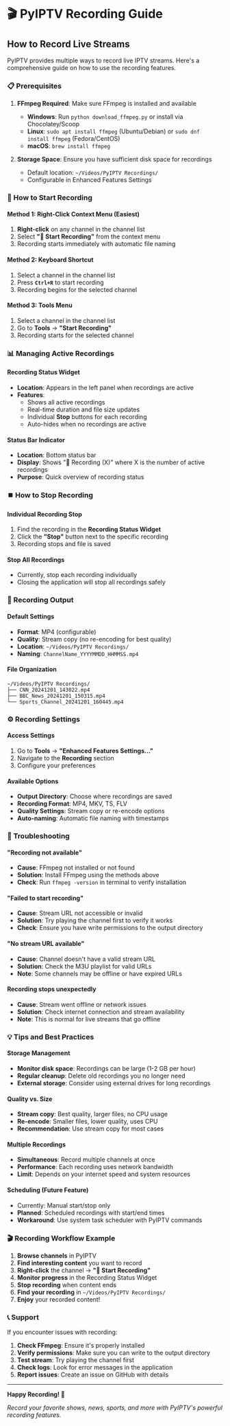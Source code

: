 # 🎬 PyIPTV Recording Guide

## How to Record Live Streams

PyIPTV provides multiple ways to record live IPTV streams. Here's a comprehensive guide on how to use the recording features.

### 📋 Prerequisites

1. **FFmpeg Required**: Make sure FFmpeg is installed and available
   - **Windows**: Run `python download_ffmpeg.py` or install via Chocolatey/Scoop
   - **Linux**: `sudo apt install ffmpeg` (Ubuntu/Debian) or `sudo dnf install ffmpeg` (Fedora/CentOS)
   - **macOS**: `brew install ffmpeg`

2. **Storage Space**: Ensure you have sufficient disk space for recordings
   - Default location: `~/Videos/PyIPTV Recordings/`
   - Configurable in Enhanced Features Settings

### 🎯 How to Start Recording

#### Method 1: Right-Click Context Menu (Easiest)
1. **Right-click** on any channel in the channel list
2. Select **"🔴 Start Recording"** from the context menu
3. Recording starts immediately with automatic file naming

#### Method 2: Keyboard Shortcut
1. Select a channel in the channel list
2. Press **`Ctrl+R`** to start recording
3. Recording begins for the selected channel

#### Method 3: Tools Menu
1. Select a channel in the channel list
2. Go to **Tools** → **"Start Recording"**
3. Recording starts for the selected channel

### 📊 Managing Active Recordings

#### Recording Status Widget
- **Location**: Appears in the left panel when recordings are active
- **Features**:
  - Shows all active recordings
  - Real-time duration and file size updates
  - Individual **Stop** buttons for each recording
  - Auto-hides when no recordings are active

#### Status Bar Indicator
- **Location**: Bottom status bar
- **Display**: Shows "🔴 Recording (X)" where X is the number of active recordings
- **Purpose**: Quick overview of recording status

### ⏹️ How to Stop Recording

#### Individual Recording Stop
1. Find the recording in the **Recording Status Widget**
2. Click the **"Stop"** button next to the specific recording
3. Recording stops and file is saved

#### Stop All Recordings
- Currently, stop each recording individually
- Closing the application will stop all recordings safely

### 📁 Recording Output

#### Default Settings
- **Format**: MP4 (configurable)
- **Quality**: Stream copy (no re-encoding for best quality)
- **Location**: `~/Videos/PyIPTV Recordings/`
- **Naming**: `ChannelName_YYYYMMDD_HHMMSS.mp4`

#### File Organization
```
~/Videos/PyIPTV Recordings/
├── CNN_20241201_143022.mp4
├── BBC_News_20241201_150315.mp4
└── Sports_Channel_20241201_160445.mp4
```

### ⚙️ Recording Settings

#### Access Settings
1. Go to **Tools** → **"Enhanced Features Settings..."**
2. Navigate to the **Recording** section
3. Configure your preferences

#### Available Options
- **Output Directory**: Choose where recordings are saved
- **Recording Format**: MP4, MKV, TS, FLV
- **Quality Settings**: Stream copy or re-encode options
- **Auto-naming**: Automatic file naming with timestamps

### 🔧 Troubleshooting

#### "Recording not available"
- **Cause**: FFmpeg not installed or not found
- **Solution**: Install FFmpeg using the methods above
- **Check**: Run `ffmpeg -version` in terminal to verify installation

#### "Failed to start recording"
- **Cause**: Stream URL not accessible or invalid
- **Solution**: Try playing the channel first to verify it works
- **Check**: Ensure you have write permissions to the output directory

#### "No stream URL available"
- **Cause**: Channel doesn't have a valid stream URL
- **Solution**: Check the M3U playlist for valid URLs
- **Note**: Some channels may be offline or have expired URLs

#### Recording stops unexpectedly
- **Cause**: Stream went offline or network issues
- **Solution**: Check internet connection and stream availability
- **Note**: This is normal for live streams that go offline

### 💡 Tips and Best Practices

#### Storage Management
- **Monitor disk space**: Recordings can be large (1-2 GB per hour)
- **Regular cleanup**: Delete old recordings you no longer need
- **External storage**: Consider using external drives for long recordings

#### Quality vs. Size
- **Stream copy**: Best quality, larger files, no CPU usage
- **Re-encode**: Smaller files, lower quality, uses CPU
- **Recommendation**: Use stream copy for most cases

#### Multiple Recordings
- **Simultaneous**: Record multiple channels at once
- **Performance**: Each recording uses network bandwidth
- **Limit**: Depends on your internet speed and system resources

#### Scheduling (Future Feature)
- Currently: Manual start/stop only
- **Planned**: Scheduled recordings with start/end times
- **Workaround**: Use system task scheduler with PyIPTV commands

### 🎬 Recording Workflow Example

1. **Browse channels** in PyIPTV
2. **Find interesting content** you want to record
3. **Right-click** the channel → **"🔴 Start Recording"**
4. **Monitor progress** in the Recording Status Widget
5. **Stop recording** when content ends
6. **Find your recording** in `~/Videos/PyIPTV Recordings/`
7. **Enjoy** your recorded content!

### 📞 Support

If you encounter issues with recording:

1. **Check FFmpeg**: Ensure it's properly installed
2. **Verify permissions**: Make sure you can write to the output directory
3. **Test stream**: Try playing the channel first
4. **Check logs**: Look for error messages in the application
5. **Report issues**: Create an issue on GitHub with details

---

**Happy Recording! 🎉**

*Record your favorite shows, news, sports, and more with PyIPTV's powerful recording features.*
